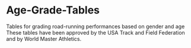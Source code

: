 # Age-Grade-Tables
Tables for grading road-running performances based on gender and age
These tables have been approved by the USA Track and Field Federation and by World Master Athletics.
